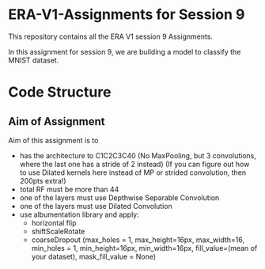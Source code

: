 # ERA-V1-Assignments for Session 9
This repository contains all the ERA V1 session 9 Assignments.

In this assignment for session 9, we are building a model to classify the MNIST dataset.

# Code Structure
## Aim of Assignment
Aim of this assignment is to 
  - has the architecture to C1C2C3C40 (No MaxPooling, but 3 convolutions, where the last one has a stride of 2 instead) (If you can figure out how to use Dilated kernels here instead of MP or strided convolution, then 200pts extra!)
  - total RF must be more than 44
  - one of the layers must use Depthwise Separable Convolution
  - one of the layers must use Dilated Convolution
  - use albumentation library and apply:
    - horizontal flip
    - shiftScaleRotate
    - coarseDropout (max_holes = 1, max_height=16px, max_width=16, min_holes = 1, min_height=16px, min_width=16px, fill_value=(mean of your dataset), mask_fill_value = None)



